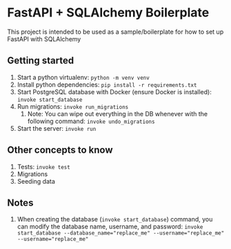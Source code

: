 # FastAPI + SQLAlchemy Boilerplate

This project is intended to be used as a sample/boilerplate for how to set up FastAPI with SQLAlchemy

## Getting started

1. Start a python virtualenv: `python -m venv venv`
2. Install python dependencies: `pip install -r requirements.txt`
3. Start PostgreSQL database with Docker (ensure Docker is installed): `invoke start_database`
4. Run migrations: `invoke run_migrations`
   1. Note: You can wipe out everything in the DB whenever with the following command: `invoke undo_migrations`
5. Start the server: `invoke run`

## Other concepts to know

1. Tests: `invoke test`
2. Migrations
3. Seeding data

## Notes

1. When creating the database (`invoke start_database`) command, you can modify the database name, username, and password: `invoke start_database --database_name="replace_me" --username="replace_me" --username="replace_me"`
